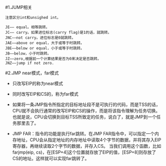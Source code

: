 #1.JUMP相关
```
注意区分int和unsighed int。

JE—— equal。相等跳转。
JC—— carry。如果进位标志(carry flag)是1的话，就跳转。
JNC——not carry。进位标志是0就跳转。
JAE——above or equal，大于或等于时跳转。
JBE——below or equal，小于或等于时跳转。
JB——below，小于时跳转。
JZ——zero,根据前一个计算结果是否为0来决定是否跳转。
JNZ——jump if not zero.
```

#2.JMP near模式，far模式
* 只改写EIP的称为near模式
* 同时改写EIP和CS的，称为far模式

* 如果将一条JMP指令所指定的目标地址段不是可执行的代码，而是TSS的话，CPU就不会执行通常的改写EIP和CS的操作，而是将该指令理解为任务切换。也就是说，CPU会切换到目标TSS所致定的任务，说白了，就是JMP到一个任务那里去了。

* JMP FAR：指令的功能是执行far跳转。在JMP FAR指令中，可以指定一个内存地址，CPU会从指定地址的内存地址中读取4个字节的数据，并将其存入EIP寄存器，再继续读取2个字节的数据，并存入CS。
当我们调用这个函数，比如farjmp(eip, cs)，在[ESP+4]这个位置就存放了EIP的值，[ESP+8]则存放了CS的地址。这样就可以实现far跳转了。